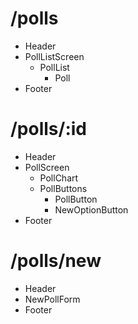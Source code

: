 # /polls
* Header
* PollListScreen
  * PollList
    * Poll
* Footer

# /polls/:id
* Header
* PollScreen
  * PollChart
  * PollButtons
    * PollButton
    * NewOptionButton
* Footer

# /polls/new
* Header
* NewPollForm
* Footer
